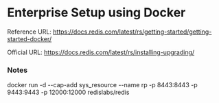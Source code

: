# Enterprise Setup using Docker

Reference URL: https://docs.redis.com/latest/rs/getting-started/getting-started-docker/

Official URL:  https://docs.redis.com/latest/rs/installing-upgrading/


### Notes



docker run -d --cap-add sys_resource --name rp -p 8443:8443 -p 9443:9443 -p 12000:12000 redislabs/redis

